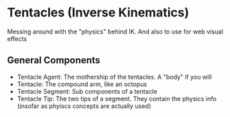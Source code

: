 # Tentacles (Inverse Kinematics)

Messing around with the "physics" behind IK. And also to use for web visual effects

## General Components

- Tentacle Agent: The mothership of the tentacles. A "body" if you will
- Tentacle: The compound arm, like an octopus
- Tentacle Segment: Sub components of a tentacle
- Tentacle Tip: The two tips of a segment. They contain the physics info (insofar as phyiscs concepts are actually used)
